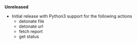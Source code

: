 **Unreleased**
* Initial release with Python3 support for the following actions
    * detonate file
    * detonate url
    * fetch report
    * get status